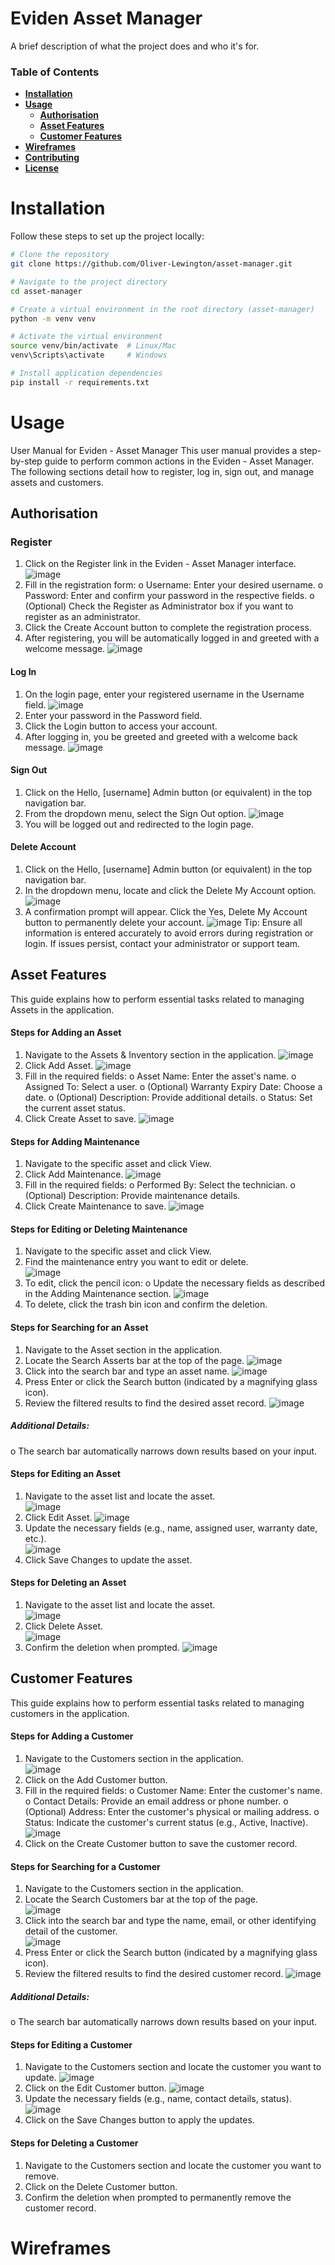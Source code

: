 # **Eviden Asset Manager**

A brief description of what the project does and who it's for.

### **Table of Contents**

- [**Installation**](#installation)
- [**Usage**](#usage)
  - [**Authorisation**](#authorisation)
  - [**Asset Features**](#asset-features)
  - [**Customer Features**](#customer-features)
- [**Wireframes**](#wireframes)
- [**Contributing**](#contributing)
- [**License**](#license)

# **Installation**

Follow these steps to set up the project locally:

```bash
# Clone the repository
git clone https://github.com/Oliver-Lewington/asset-manager.git

# Navigate to the project directory
cd asset-manager

# Create a virtual environment in the root directory (asset-manager)
python -m venv venv

# Activate the virtual environment
source venv/bin/activate  # Linux/Mac
venv\Scripts\activate     # Windows

# Install application dependencies
pip install -r requirements.txt
```
# Usage
User Manual for Eviden - Asset Manager
This user manual provides a step-by-step guide to perform common actions in the Eviden - Asset Manager. The following sections detail how to register, log in, sign out, and manage assets and customers.

## Authorisation
### Register
1.	Click on the Register link in the Eviden - Asset Manager interface.
   ![image](https://github.com/user-attachments/assets/01a04fd7-7c91-44ea-b09a-fa33403f6166)
2.	Fill in the registration form:
    o	Username: Enter your desired username.
    o	Password: Enter and confirm your password in the respective fields.
    o	(Optional) Check the Register as Administrator box if you want to register as an administrator.
3.	Click the Create Account button to complete the registration process.
4.	After registering, you will be automatically logged in and greeted with a welcome message.
   ![image](https://github.com/user-attachments/assets/4c48ca11-0deb-4932-91d3-bd5d9afd8692)
#### Log In
1.	On the login page, enter your registered username in the Username field.
   ![image](https://github.com/user-attachments/assets/0777b91b-f5b8-46d8-95b8-e6a33c74bb60)
2.	Enter your password in the Password field.
3.	Click the Login button to access your account.
4.	After logging in, you be greeted and greeted with a welcome back message.
   ![image](https://github.com/user-attachments/assets/2c97b623-740d-40f4-9158-cd342ae456dd)
#### Sign Out
1.	Click on the Hello, [username] Admin button (or equivalent) in the top navigation bar. 
2.	From the dropdown menu, select the Sign Out option.
     ![image](https://github.com/user-attachments/assets/c54058ae-5157-440b-beab-a1229cbad250)
3.	You will be logged out and redirected to the login page.
#### Delete Account
1.	Click on the Hello, [username] Admin button (or equivalent) in the top navigation bar. 
2.	In the dropdown menu, locate and click the Delete My Account option.
![image](https://github.com/user-attachments/assets/d9ba30db-4430-4455-a67a-92e39c9fec84)
3.	A confirmation prompt will appear. Click the Yes, Delete My Account button to permanently delete your account.
   ![image](https://github.com/user-attachments/assets/5f3944b1-68b3-45c7-bbf5-417b4a6bcf8d)
Tip: Ensure all information is entered accurately to avoid errors during registration or login. If issues persist, contact your administrator or support team.
## Asset Features
This guide explains how to perform essential tasks related to managing Assets in the application.
#### Steps for Adding an Asset
1.	Navigate to the Assets & Inventory section in the application.
  ![image](https://github.com/user-attachments/assets/f1db0305-8d3f-4fce-b359-3687724b330f)
2.	Click Add Asset.
  ![image](https://github.com/user-attachments/assets/cb1c34e9-8c99-4e2e-a346-81863518410f)
3.	Fill in the required fields:
    o	Asset Name: Enter the asset's name.
    o	Assigned To: Select a user.
    o	(Optional) Warranty Expiry Date: Choose a date.
    o	(Optional) Description: Provide additional details.
    o	Status: Set the current asset status.
4.	Click Create Asset to save.
  ![image](https://github.com/user-attachments/assets/f00e4135-89bb-477f-9283-b87912318ef0)
#### Steps for Adding Maintenance
1.	Navigate to the specific asset and click View. 
2.	Click Add Maintenance. 
   ![image](https://github.com/user-attachments/assets/ff4b230c-3bf5-45af-b250-597a6c5333ee)
3.	Fill in the required fields:
    o	Performed By: Select the technician.
    o	(Optional) Description: Provide maintenance details.
4.	Click Create Maintenance to save.
   ![image](https://github.com/user-attachments/assets/061a6547-4669-43e2-919d-ea06eabca983)
#### Steps for Editing or Deleting Maintenance
1.	Navigate to the specific asset and click View.
2.	Find the maintenance entry you want to edit or delete.  
  ![image](https://github.com/user-attachments/assets/e7fe3da3-c72f-4667-82ee-ff953c8e52cb)
3.	To edit, click the pencil icon:
    o	Update the necessary fields as described in the Adding Maintenance section.
  	![image](https://github.com/user-attachments/assets/fd809324-c80e-41e7-a521-9df787702f87)
5.	To delete, click the trash bin icon and confirm the deletion.
#### Steps for Searching for an Asset
1.	Navigate to the Asset section in the application.
2.	Locate the Search Asserts bar at the top of the page.
  ![image](https://github.com/user-attachments/assets/56489521-38ab-46a8-b069-27a129c570a7)
3.	Click into the search bar and type an asset name.
   ![image](https://github.com/user-attachments/assets/09b5e142-0666-4130-bca8-0722b3cd0d95)
4.	Press Enter or click the Search button (indicated by a magnifying glass icon).
5.	Review the filtered results to find the desired asset record.
   ![image](https://github.com/user-attachments/assets/f6142dc0-0dc0-465b-924d-25ac4242800f)
##### Additional Details:
o	The search bar automatically narrows down results based on your input.
#### Steps for Editing an Asset
1.	Navigate to the asset list and locate the asset.  
  ![image](https://github.com/user-attachments/assets/9c75d1d0-dbc5-44dd-baf6-752db84015c9)
2.	Click Edit Asset.
  ![image](https://github.com/user-attachments/assets/74c17b6b-3691-4c0a-b515-6ae93130ed3f)
3.	Update the necessary fields (e.g., name, assigned user, warranty date, etc.).  
  ![image](https://github.com/user-attachments/assets/c383b4a4-05d0-40c8-8ba0-d04c1c8f40e7)
4.	Click Save Changes to update the asset.
#### Steps for Deleting an Asset
1.	Navigate to the asset list and locate the asset.  
  ![image](https://github.com/user-attachments/assets/b76b8218-8a6a-479f-8197-2139364d0962)
2.	Click Delete Asset.  
  ![image](https://github.com/user-attachments/assets/1ec33e4d-b464-4d6c-87e6-18d2eb0f0fae)
3.	Confirm the deletion when prompted.
   ![image](https://github.com/user-attachments/assets/52c37c19-bd52-4619-87ab-19025645438e)
## Customer Features
This guide explains how to perform essential tasks related to managing customers in the application.
#### Steps for Adding a Customer
1.	Navigate to the Customers section in the application.  
  ![image](https://github.com/user-attachments/assets/02dd1681-84b2-4b42-b936-c6c928226714)
2.	Click on the Add Customer button.
3.	Fill in the required fields:
    o	Customer Name: Enter the customer's name.
    o	Contact Details: Provide an email address or phone number.
    o	(Optional) Address: Enter the customer's physical or mailing address.
    o	Status: Indicate the customer's current status (e.g., Active, Inactive). 
  ![image](https://github.com/user-attachments/assets/fd5bc8bb-dc02-458c-b579-28c9d533ad96)
4.	Click on the Create Customer button to save the customer record.
#### Steps for Searching for a Customer
1.	Navigate to the Customers section in the application. 
2.	Locate the Search Customers bar at the top of the page.  
  ![image](https://github.com/user-attachments/assets/e371ded6-b55c-4307-9ae8-f95ebad68e90)
3.	Click into the search bar and type the name, email, or other identifying detail of the customer.  
  ![image](https://github.com/user-attachments/assets/d2c350d3-1b7a-4735-a461-46da0dbfe50d)
4.	Press Enter or click the Search button (indicated by a magnifying glass icon).
5.	Review the filtered results to find the desired customer record. 
  ![image](https://github.com/user-attachments/assets/4efb7c5b-4acc-465c-b544-603cb406e67a)
##### Additional Details:
o  The search bar automatically narrows down results based on your input.
#### Steps for Editing a Customer
1.	Navigate to the Customers section and locate the customer you want to update. 
  ![image](https://github.com/user-attachments/assets/5d904cbc-1fad-4fdc-b8c9-945eee1145a0)
2.	Click on the Edit Customer button. 
   ![image](https://github.com/user-attachments/assets/2ffaca64-3264-4686-b9b9-c41a3046c52f)
3.	Update the necessary fields (e.g., name, contact details, status).  
  ![image](https://github.com/user-attachments/assets/d366f590-d0ff-4e38-a83b-0ba0d535764f)
4.	Click on the Save Changes button to apply the updates.
#### Steps for Deleting a Customer
1.	Navigate to the Customers section and locate the customer you want to remove.  
2.	Click on the Delete Customer button.  
3.	Confirm the deletion when prompted to permanently remove the customer record.  
# Wireframes

